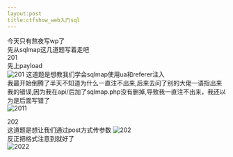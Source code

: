 ```yaml
---
layout:post
title:ctfshow_web入门sql
---
```

今天只有熬夜写wp了  
先从sqlmap这几道题写着走吧   
201  
先上payload      
![201](asset/image/201.png)
这道题是想教我们学会sqlmap使用ua和referer注入  
我最开始倒腾了半天不知道为什么一直注不出来,后来去问了别的大佬一语指出来我的错误,因为我在api/后加了sqlmap.php没有删掉,导致我一直注不出来，我还以为是后面写错了    
![2011](asset/image/2011.png)    

202    
这道题是想让我们通过post方式传参数
![202](asset/image/202.png)    
反正把格式注意到就好了    
![2022](asset/image/2022.png)    
